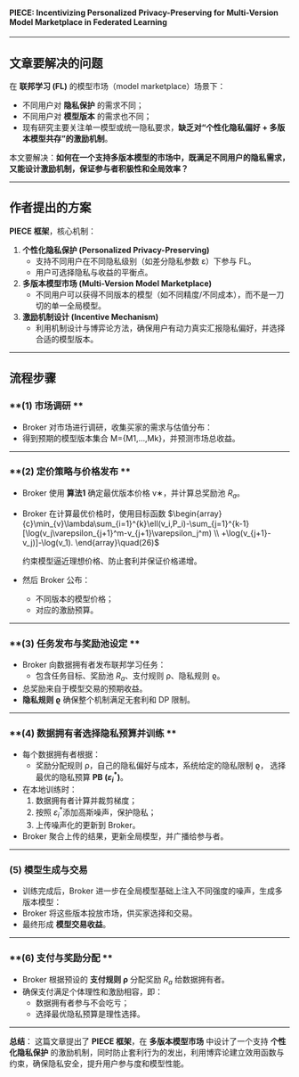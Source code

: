 #### PIECE: Incentivizing Personalized Privacy-Preserving for Multi-Version Model Marketplace in Federated Learning

------

##  文章要解决的问题

在 **联邦学习 (FL)** 的模型市场（model marketplace）场景下：

- 不同用户对 **隐私保护** 的需求不同；
- 不同用户对 **模型版本** 的需求也不同；
- 现有研究主要关注单一模型或统一隐私要求，**缺乏对“个性化隐私偏好 + 多版本模型共存”的激励机制**。

 本文要解决：**如何在一个支持多版本模型的市场中，既满足不同用户的隐私需求，又能设计激励机制，保证参与者积极性和全局效率？**

------

##  作者提出的方案

 **PIECE 框架**，核心机制：

1. **个性化隐私保护 (Personalized Privacy-Preserving)**
   - 支持不同用户在不同隐私级别（如差分隐私参数 ε）下参与 FL。
   - 用户可选择隐私与收益的平衡点。
2. **多版本模型市场 (Multi-Version Model Marketplace)**
   - 不同用户可以获得不同版本的模型（如不同精度/不同成本），而不是一刀切的单一全局模型。
3. **激励机制设计 (Incentive Mechanism)**
   - 利用机制设计与博弈论方法，确保用户有动力真实汇报隐私偏好，并选择合适的模型版本。

------

##  流程步骤

### **(1) 市场调研 **

- Broker 对市场进行调研，收集买家的需求与估值分布：
- 得到预期的模型版本集合 M={M1,…,Mk}，并预测市场总收益。

------

### **(2) 定价策略与价格发布 **

- Broker 使用 **算法1** 确定最优版本价格 v∗，并计算总奖励池 $R_a$。

- Broker 在计算最优价格时，使用目标函数
  $\begin{array} {c}\min_{v}\lambda\sum_{i=1}^{k}\ell(v_i,P_i)-\sum_{j=1}^{k-1}[\log(v_j\varepsilon_{j+1}^m-v_{j+1}\varepsilon_j^m) \\ +\log(v_{j+1}-v_j)]-\log(v_1). \end{array}\quad(26)$

  约束模型逼近理想价格、防止套利并保证价格递增。

- 然后 Broker 公布：

  - 不同版本的模型价格；
  - 对应的激励预算。

------

### **(3) 任务发布与奖励池设定 **

- Broker 向数据拥有者发布联邦学习任务：
  - 包含任务目标、奖励池 $R_a$、支付规则 ρ、隐私规则 ϱ。
- 总奖励来自于模型交易的预期收益。
- **隐私规则 ϱ** 确保整个机制满足无套利和 DP 限制。

------

### **(4) 数据拥有者选择隐私预算并训练 **

- 每个数据拥有者根据：
  - 奖励分配规则 ρ，自己的隐私偏好与成本，系统给定的隐私限制 ϱ，
     选择最优的隐私预算 **PB ($\varepsilon_i^*$​)**。
- 在本地训练时：
  1. 数据拥有者计算并裁剪梯度；
  2. 按照 $\varepsilon_i^*$添加高斯噪声，保护隐私；
  3. 上传噪声化的更新到 Broker。
- Broker 聚合上传的结果，更新全局模型，并广播给参与者。

------

### **(5) 模型生成与交易**

- 训练完成后，Broker 进一步在全局模型基础上注入不同强度的噪声，生成多版本模型：
- Broker 将这些版本投放市场，供买家选择和交易。
- 最终形成 **模型交易收益**。

------

### **(6) 支付与奖励分配 **

- Broker 根据预设的 **支付规则 ρ** 分配奖励 $R_a$ 给数据拥有者。
- 确保支付满足个体理性和激励相容，即：
  - 数据拥有者参与不会吃亏；
  - 选择最优隐私预算是理性选择。

------

 **总结**：
 这篇文章提出了 **PIECE 框架**，在 **多版本模型市场** 中设计了一个支持 **个性化隐私保护** 的激励机制，同时防止套利行为的发出，利用博弈论建立效用函数与约束，确保隐私安全，提升用户参与度和模型性能。



